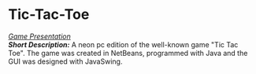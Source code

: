 # Tic-Tac-Toe
[*Game Presentation*](https://drive.google.com/file/d/1kMALYqhMI92c4mv7dYavA7wG9njj7VzZ/view) <br>
***Short Description:*** 
A neon pc edition of the well-known game "Tic Tac Toe". The game was created in NetBeans, programmed with Java and the GUI was designed with JavaSwing.
